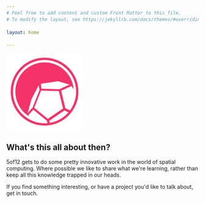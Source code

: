 ```yaml
---
# Feel free to add content and custom Front Matter to this file.
# To modify the layout, see https://jekyllrb.com/docs/themes/#overriding-theme-defaults

layout: home

---
```


<img src="assets/CircleMaskMoonLogo.png" width="200px" height="200px"
        alt="The 5of12 Logo, a dodecahedron in a circle" >

## What's this all about then?

5of12 gets to do some pretty innovative work in the world of spatial computing. Where possible we like to share what we're learning, rather than keep all this knowledge trapped in our heads.

If you find something interesting, or have a project you'd like to talk about, get in touch. 

